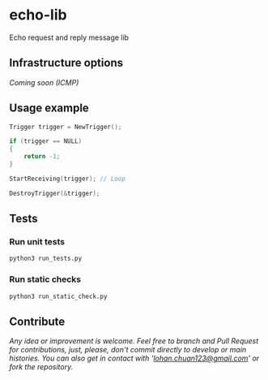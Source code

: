 # echo-lib
Echo request and reply message lib

## Infrastructure options

_Coming soon (ICMP)_

## Usage example

```c
Trigger trigger = NewTrigger();

if (trigger == NULL)
{
    return -1;
}

StartReceiving(trigger); // Loop

DestroyTrigger(&trigger);
```

## Tests

### Run unit tests

``` bash
python3 run_tests.py
```

### Run static checks

``` bash
python3 run_static_check.py
```

## Contribute

_Any idea or improvement is welcome. Feel free to branch and Pull Request for contributions, just, please, don't commit directly to develop or main histories. You can also get in contact with 'lohan.chuan123@gmail.com' or fork the repository._
